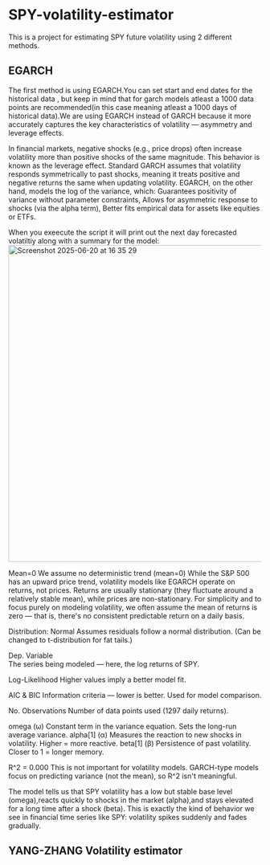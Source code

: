 # SPY-volatility-estimator
This is a project for estimating SPY future volatility using 2 different methods.


## EGARCH

The first method is using EGARCH.You can set start and end dates for the historical data , but keep in mind that for garch models atleast a 1000 data points are recommended(in this case meaning atleast a 1000 days of historical data).We are using EGARCH instead of GARCH because it more accurately captures the key characteristics of volatility — asymmetry and leverage effects.

In financial markets, negative shocks (e.g., price drops) often increase volatility more than positive shocks of the same magnitude. This behavior is known as the leverage effect.
Standard GARCH assumes that volatility responds symmetrically to past shocks, meaning it treats positive and negative returns the same when updating volatility.
EGARCH, on the other hand, models the log of the variance, which:
Guarantees positivity of variance without parameter constraints,
Allows for asymmetric response to shocks (via the alpha term),
Better fits empirical data for assets like equities or ETFs.

When you exeecute the script it will print out the next day forecasted volatiltiy along with a summary for the model:
<img width="631" alt="Screenshot 2025-06-20 at 16 35 29" src="https://github.com/user-attachments/assets/d3d9ae4c-a4fe-403f-8199-7ed7dbba1025" />


Mean=0
We assume no deterministic trend (mean=0)
While the S&P 500 has an upward price trend, volatility models like EGARCH operate on returns, not prices.
Returns are usually stationary (they fluctuate around a relatively stable mean), while prices are non-stationary. For simplicity and to focus purely on modeling volatility, we often assume the mean of returns is zero — that is, there's no consistent predictable return on a daily basis.

Distribution: Normal
Assumes residuals follow a normal distribution. (Can be changed to t-distribution for fat tails.)

Dep. Variable	
The series being modeled — here, the log returns of SPY.

Log-Likelihood
Higher values imply a better model fit.

AIC & BIC	Information criteria — lower is better. Used for model comparison.

No. Observations
Number of data points used (1297 daily returns).

omega (ω)	Constant term in the variance equation. Sets the long-run average variance.
alpha[1] (α)	Measures the reaction to new shocks in volatility. Higher = more reactive.
beta[1] (β)	Persistence of past volatility. Closer to 1 = longer memory.


R^2 = 0.000
This is not important for volatility models. GARCH-type models focus on predicting variance (not the mean), so R^2 isn't meaningful.

The model tells us that SPY volatility has a low but stable base level (omega),reacts quickly to shocks in the market (alpha),and stays elevated for a long time after a shock (beta).
This is exactly the kind of behavior we see in financial time series like SPY: volatility spikes suddenly and fades gradually.


## YANG-ZHANG Volatility estimator
